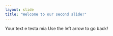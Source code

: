 ```yaml
---
layout: slide
title: "Welcome to our second slide!"
---
```

Your text e testa mia
Use the left arrow to go back!
